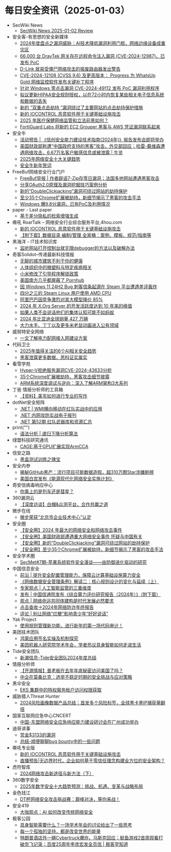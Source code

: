 # 每日安全资讯（2025-01-03）

- SecWiki News
  - [SecWiki News 2025-01-02 Review](http://www.sec-wiki.com/?2025-01-02)
- 安全客-有思想的安全新媒体
  - [2024年度盘点之漏洞威胁：AI技术降低漏洞利用门槛，网络边缘设备成重灾区](https://www.anquanke.com/post/id/303208)
  - [66,000 台 DrayTek 网关存在远程命令注入漏洞 (CVE-2024-12987)，已发布 PoC](https://www.anquanke.com/post/id/303205)
  - [D-Link 就易受僵尸网络攻击的报废路由器发出警告](https://www.anquanke.com/post/id/303202)
  - [CVE-2024-12108 (CVSS 9.6) 及更高版本： Progress 为 WhatsUp Gold 网络监控软件发布关键补丁程序](https://www.anquanke.com/post/id/303199)
  - [针对 Windows 零点击漏洞 CVE-2024-49112 发布 PoC 漏洞利用程序](https://www.anquanke.com/post/id/303196)
  - [拟议更新HIPAA安全规则授权，以在72小时内恢复某些相关电子信息系统和数据的丢失](https://www.anquanke.com/post/id/303193)
  - [新的 “双重点击劫持 ”漏洞绕过了主要网站的点击劫持保护措施](https://www.anquanke.com/post/id/303187)
  - [新的 IOCONTROL 恶意软件用于关键基础设施攻击](https://www.anquanke.com/post/id/303182)
  - [2025 年医疗保健网络监管和立法前景如何？](https://www.anquanke.com/post/id/303179)
  - [FortiGuard Labs 将新的 EC2 Grouper 黑客与 AWS 凭证漏洞联系起来](https://www.anquanke.com/post/id/303176)
- 安全牛
  - [活动预告 | 《信创安全能力建设技术指南(2024年)》报告发布会即将举办](https://www.aqniu.com/homenews/107800.html)
  - [美国财政部称遭“中国政府支持的黑客”攻击，外交部回应；哈雷-戴维森遭遇网络攻击，6.67万名客户敏感信息或被泄露 | 牛览](https://www.aqniu.com/homenews/107799.html)
  - [2025年网络安全十大关键趋势](https://www.aqniu.com/homenews/107798.html)
  - [安全牛新年贺词](https://www.aqniu.com/homenews/107797.html)
- FreeBuf网络安全行业门户
  - [FreeBuf早报 | 作者辟谣7-Zip存零日漏洞；法国多地网站遭遇黑客攻击](https://www.freebuf.com/news/418936.html)
  - [分享OAuth2.0原理及漏洞挖掘技巧案例分析](https://www.freebuf.com/vuls/418923.html)
  - [新的“DoubleClickjacking”漏洞可绕过网站的劫持保护](https://www.freebuf.com/news/418913.html)
  - [至少35个Chrome扩展被劫持，新细节揭示了黑客的攻击手法](https://www.freebuf.com/news/418912.html)
  - [Windows 曝9.8分漏洞，已有PoC及利用情况](https://www.freebuf.com/news/418909.html)
- paper - Last paper
  - [基于差分隐私的检索增强生成](https://paper.seebug.org/3265/)
- 嘶吼 RoarTalk – 网络安全行业综合服务平台,4hou.com
  - [新的 IOCONTROL 恶意软件用于关键基础设施攻击](https://www.4hou.com/posts/7MVO)
  - [【附下载】数据目录 编制/管理 全家桶：案例、模板、规范/指南等](https://www.4hou.com/posts/l061)
- 黑海洋 - IT技术知识库
  - [监听网站打开控制台就无限debugger的方法以及破解办法](https://www.upx8.com/4629)
- 奇客Solidot–传递最新科技情报
  - [无聊的城市建筑不利于你的健康](https://www.solidot.org/story?sid=80221)
  - [人体组织中的微塑料与特定疾病相关](https://www.solidot.org/story?sid=80220)
  - [小米修改了引导程序解锁政策](https://www.solidot.org/story?sid=80219)
  - [美国南方几乎都屏蔽了 Pornhub](https://www.solidot.org/story?sid=80218)
  - [因 Windows 11 24H2 Bug 刺客信条起源在 Steam 平台遭遇差评轰炸](https://www.solidot.org/story?sid=80217)
  - [四分之三的 Steam Linux 用户使用 AMD CPU](https://www.solidot.org/story?sid=80216)
  - [阿里巴巴因竞争激烈对其大模型降价 85%](https://www.solidot.org/story?sid=80215)
  - [2024 年 X.Org Server 的开发活跃度达到 10 年来的峰值](https://www.solidot.org/story?sid=80214)
  - [如果人类不会说话他们的集体认知可能不如蚂蚁](https://www.solidot.org/story?sid=80213)
  - [2024 年比亚迪全球销量 427 万辆](https://www.solidot.org/story?sid=80212)
  - [大力水手、丁丁以及更多米老鼠动画进入公有领域](https://www.solidot.org/story?sid=80211)
- 威努特安全网络
  - [一文了解电力配网接入网建设方案](https://mp.weixin.qq.com/s?__biz=MzAwNTgyODU3NQ==&mid=2651130086&idx=1&sn=29f5f509257505cbbc1dc1dc294dc132&chksm=80e71256b7909b4037289702f1fc3c2b88cfab012cfdfab4d985de43b867c9bf3a07af9d4b46&scene=58&subscene=0#rd)
- 代码卫士
  - [2025年值得关注的6个AI相关安全趋势](https://mp.weixin.qq.com/s?__biz=MzI2NTg4OTc5Nw==&mid=2247521960&idx=1&sn=0d6a17c24199d5949c4ce8e862ae6f51&chksm=ea94a7c2dde32ed450a0dcbb90ce156981840a59f414c9fc1f887bd3ab4197c837eb4dd7ec25&scene=58&subscene=0#rd)
  - [黑客泄露更多数据，思科证实属实](https://mp.weixin.qq.com/s?__biz=MzI2NTg4OTc5Nw==&mid=2247521960&idx=2&sn=46eb22e98ed9cbd715a95b5188b6eac6&chksm=ea94a7c2dde32ed4f7138a6ece95717b7823136d6af8514b7052a15b153257d6e9fb3718d763&scene=58&subscene=0#rd)
- 看雪学苑
  - [Hyper-V拒绝服务漏洞CVE-2024-43633分析](https://mp.weixin.qq.com/s?__biz=MjM5NTc2MDYxMw==&mid=2458587938&idx=1&sn=501d4121b0437af290d817483a675882&chksm=b18c23a886fbaabe422e605465696484340427bfb6526e2118e6f832e266bac9bce720eff738&scene=58&subscene=0#rd)
  - [35个Chrome扩展被劫持，黑客攻击细节披露](https://mp.weixin.qq.com/s?__biz=MjM5NTc2MDYxMw==&mid=2458587938&idx=2&sn=8632d3bdf0ba63f40ad769149d031f97&chksm=b18c23a886fbaabe048f0a103741ca0996bc074753ef3020f8e23546b6680b71989fee85add5&scene=58&subscene=0#rd)
  - [ARM系统深度调试与逆向：深入了解ARM架构3大系列](https://mp.weixin.qq.com/s?__biz=MjM5NTc2MDYxMw==&mid=2458587938&idx=3&sn=b06a1484720dc515c1ce275f9fad791d&chksm=b18c23a886fbaabeae80df23727ad30b18a8f3a2446bdf37aea0c4b51a050eca0683a8313892&scene=58&subscene=0#rd)
- 丁爸 情报分析师的工具箱
  - [【资料】美军如何进行专业的写作](https://mp.weixin.qq.com/s?__biz=MzI2MTE0NTE3Mw==&mid=2651148372&idx=1&sn=7503dfc19575b6f2eccb2cbfb4f9ef59&chksm=f1af276ec6d8ae786a7c8a1685962519cb31e46708acef7f3f5c6f050692fa129bf6e09ea188&scene=58&subscene=0#rd)
- dotNet安全矩阵
  - [.NET | WMI横向移动在红队实战中的应用](https://mp.weixin.qq.com/s?__biz=MzUyOTc3NTQ5MA==&mid=2247497885&idx=1&sn=c92a6419db1b308afc79918f719c2c61&chksm=fa595670cd2edf665b10ace7090a885f1b5a7d984e0c35010e4fa7e7e34ecf4611d54c697973&scene=58&subscene=0#rd)
  - [.NET 内网攻防实战电子报刊](https://mp.weixin.qq.com/s?__biz=MzUyOTc3NTQ5MA==&mid=2247497885&idx=2&sn=db0981972fa76e0c07706bc6ef368354&chksm=fa595670cd2edf667c5b1cfcde0986b9382b67af5028f42a9736a56c2fd5915dfcbc3ad5e2a7&scene=58&subscene=0#rd)
  - [.NET 第52期 红队武器库和资源汇总](https://mp.weixin.qq.com/s?__biz=MzUyOTc3NTQ5MA==&mid=2247497885&idx=3&sn=249dc171664b635098c4cfe861f3a757&chksm=fa595670cd2edf662f5a26a614d2b2ea96990605980f5f0b6e89f997a4a7f0668f0964b03ce2&scene=58&subscene=0#rd)
- print("")
  - [语法分析 | 递归下降分析算法](https://www.o2oxy.cn/4339.html)
- 绿盟科技研究通讯
  - [CAGE:基于GPU扩展实现ArmCCA](https://mp.weixin.qq.com/s?__biz=MzIyODYzNTU2OA==&mid=2247498204&idx=1&sn=66de5e0213714eab34221f4981f2de36&chksm=e84c5f03df3bd61577a8a0470b813dab0505cf1edc403118407d314a92c91411197b73357392&scene=58&subscene=0#rd)
- 信安之路
  - [黑盒测试训练之瑰宝](https://mp.weixin.qq.com/s?__biz=MzI5MDQ2NjExOQ==&mid=2247499726&idx=1&sn=d5d430f0ff64cceed5e8df56bda6f789&chksm=ec1dcfe6db6a46f0fdbb34bacc835c9b2b4c0d982d6d0fcd3c9e240fd9a56dfc66b596d873bf&scene=58&subscene=0#rd)
- 安全内参
  - [揭秘GitHub黑产：流行项目可能数据造假，超310万颗Star涉嫌刷榜](https://mp.weixin.qq.com/s?__biz=MzI4NDY2MDMwMw==&mid=2247513415&idx=1&sn=67784cb766efc250d0dc5f9f2f3814d5&chksm=ebfaf267dc8d7b71b9ae3bd6a084f9919989ef05da89dd36e95ec173107b2d367ea1ca79473f&scene=58&subscene=0#rd)
  - [美国白宫发布《能源现代化网络安全实施计划》](https://mp.weixin.qq.com/s?__biz=MzI4NDY2MDMwMw==&mid=2247513415&idx=2&sn=b42aa6b7faa44ecf933d9f62a6fcf8a1&chksm=ebfaf267dc8d7b71af41499be2de5b8b92670cbf110c342e1e82ce31d97c52a85fd360bd7439&scene=58&subscene=0#rd)
- 奇安信病毒响应中心
  - [你乘上的是列车还是彗星？](https://mp.weixin.qq.com/s?__biz=MzI5Mzg5MDM3NQ==&mid=2247498213&idx=1&sn=42949367265a2dbc23de207739cc03d9&chksm=ec6989cddb1e00db9954fb69139596e13f27961dcbe361f0645d155cde2ed7017560be014d70&scene=58&subscene=0#rd)
- 360漏洞云
  - [【深度访谈】白帽&众测平台，合作共赢之道](https://mp.weixin.qq.com/s?__biz=Mzg5MTc5Mzk2OA==&mid=2247502065&idx=1&sn=b2761990f2174e3a70fb41bdee31d101&chksm=cfc56faef8b2e6b82006a3612a14598ba0eba1e8a8d6e6e4e17a0bcc299521138aa9bdb276ae&scene=58&subscene=0#rd)
- 微步在线
  - [微步荣获“北京市企业技术中心”认定](https://mp.weixin.qq.com/s?__biz=MzI5NjA0NjI5MQ==&mid=2650182875&idx=1&sn=42c042afdaee8c91eadad8aa6232874c&chksm=f4486f67c33fe671d3a5206ee6a70f019f23460e7befa31b8f25353567a852887757f2344eb6&scene=58&subscene=0#rd)
- 安全圈
  - [【安全圈】2024 年最大的网络安全和网络攻击事件](https://mp.weixin.qq.com/s?__biz=MzIzMzE4NDU1OQ==&mid=2652067095&idx=1&sn=a9ecd46a4afe0c77216a405c825a1e9a&chksm=f36e7957c419f04104ba096f59e2f62eee400fb4239d758dd8f9fd7eb3d7211870c3b2183fc0&scene=58&subscene=0#rd)
  - [【安全圈】美国财政部遭遇重大网络安全事件 怀疑与中国有关](https://mp.weixin.qq.com/s?__biz=MzIzMzE4NDU1OQ==&mid=2652067095&idx=2&sn=2680436663695b4f81edee2d0c8108b1&chksm=f36e7957c419f041fbd8b4e34182cecbb951aff94120d441d2b283408345ba0a774cfd083276&scene=58&subscene=0#rd)
  - [【安全圈】新的“DoubleClickjacking”漏洞可绕过网站的劫持保护](https://mp.weixin.qq.com/s?__biz=MzIzMzE4NDU1OQ==&mid=2652067095&idx=3&sn=6a10a23e41cc2e64a94951ad4f2b52a7&chksm=f36e7957c419f041c9d193510f5453c8bce347ca65375be93267debb7b12fefaa85fa6841c88&scene=58&subscene=0#rd)
  - [【安全圈】至少35个Chrome扩展被劫持，新细节揭示了黑客的攻击手法](https://mp.weixin.qq.com/s?__biz=MzIzMzE4NDU1OQ==&mid=2652067095&idx=4&sn=6f97d873b84e125e9f9c5c98947bace2&chksm=f36e7957c419f0412b07eb498c174dea03fb3fba7d73eee2c7a42847e16f218f9895baa3c13d&scene=58&subscene=0#rd)
- 安全学术圈
  - [SecMet#7期-苹果系统软件安全漫谈——由防御进化驱动的研究](https://mp.weixin.qq.com/s?__biz=MzU5MTM5MTQ2MA==&mid=2247491507&idx=1&sn=4ca9f7c8c84cb635c3840c9a9f3ea191&chksm=fe2ee038c959692e85da4ada9efddc392954837ac1bd21beadbd5f08b0ba13a588edc819268e&scene=58&subscene=0#rd)
- 中国信息安全
  - [前沿 | 提升安全配置管理能力，保障云计算基础设施算力安全](https://mp.weixin.qq.com/s?__biz=MzA5MzE5MDAzOA==&mid=2664233735&idx=1&sn=697774fc3b79798b1415db67ac6d6b26&chksm=8b59f9febc2e70e8623da896fbabe940a4a7d35fd8059527fc2effac5cdccf923b7148096907&scene=58&subscene=0#rd)
  - [《网络数据安全管理条例》解读二：核心规则设计的变化与延续（上）](https://mp.weixin.qq.com/s?__biz=MzA5MzE5MDAzOA==&mid=2664233735&idx=2&sn=8ba47d75ecb30cfef25d6ffe8c5603fd&chksm=8b59f9febc2e70e88ed3344f449bc3e1d1fbeab6370779552d079292554d40495e2b8fac5913&scene=58&subscene=0#rd)
  - [专家观点 | 人工智能监管的三重维度](https://mp.weixin.qq.com/s?__biz=MzA5MzE5MDAzOA==&mid=2664233735&idx=3&sn=9e0a184c61158243de72c24e98bf8fce&chksm=8b59f9febc2e70e889ee49b2597d806c3dd1106377a9af0672aaec5af10b88c458f03ec438ec&scene=58&subscene=0#rd)
  - [发布 | 中国信通院发布《综合算力评价研究报告（2024年）》（附下载）](https://mp.weixin.qq.com/s?__biz=MzA5MzE5MDAzOA==&mid=2664233735&idx=4&sn=196fffeeb78f9ec37ae5e57fe7c844a5&chksm=8b59f9febc2e70e8160ec704bc6c332f4b7f275a2253c09b1419fe39bd233f04b6bb087ee6da&scene=58&subscene=0#rd)
  - [观点 | 网络命运共同体建构是时代发展必然要求](https://mp.weixin.qq.com/s?__biz=MzA5MzE5MDAzOA==&mid=2664233735&idx=5&sn=8a2c7c3828f517dc7a9d8f4c0a983487&chksm=8b59f9febc2e70e87fe293dc5308ca5997b5163833ecdd4ce7ec4a318bf1b74314aa39221139&scene=58&subscene=0#rd)
  - [点击查收→2024年网络防诈年终报告](https://mp.weixin.qq.com/s?__biz=MzA5MzE5MDAzOA==&mid=2664233735&idx=6&sn=3f32ad633a81a2239cc3cf6baf73dc9c&chksm=8b59f9febc2e70e86f90659c99f850f0f18cb1f537dce97bfa815f3a90df525041e94d94ef7c&scene=58&subscene=0#rd)
  - [评论 | 别让网络“烂梗”影响青少年“好好说话”](https://mp.weixin.qq.com/s?__biz=MzA5MzE5MDAzOA==&mid=2664233735&idx=7&sn=632dbe4664788584b3edc183f1ec24b2&chksm=8b59f9febc2e70e870adf3443a34c85481520bb621bbca568b5eee1b794094b4c3c8125a3992&scene=58&subscene=0#rd)
- Yak Project
  - [使用规则管理新功能，进行新年的第一场代码审计！](https://mp.weixin.qq.com/s?__biz=Mzk0MTM4NzIxMQ==&mid=2247527377&idx=1&sn=986b33d2912d6d5f6b9351fdac951c6d&chksm=c2d11775f5a69e635da06bba12afe5ba3cd95b87515d67371df2aad07b6438c827a3ff441824&scene=58&subscene=0#rd)
- 美团技术团队
  - [鸿蒙应用签名实操及机制探究](https://mp.weixin.qq.com/s?__biz=MjM5NjQ5MTI5OA==&mid=2651779697&idx=1&sn=9da7af985ae9e9735e04368441c01698&chksm=bd122b3c8a65a22ad3d49c9f5342154ba5fd1aa54f56467ff435b5e80ac6dbc692fde563965a&scene=58&subscene=0#rd)
  - [美团机器人研究院学术年会，学者热议具身智能如何走进生活](https://mp.weixin.qq.com/s?__biz=MjM5NjQ5MTI5OA==&mid=2651779697&idx=2&sn=1d9024f1ca261627a7e6e91b55661c1b&chksm=bd122b3c8a65a22a4e1e17971eb95a86242d2ff1d625d1c19a1b840a3c19b167cfba184c075e&scene=58&subscene=0#rd)
- Tide安全团队
  - [新潮信息-Tide安全团队2024年度总结](https://mp.weixin.qq.com/s?__biz=Mzg2NTA4OTI5NA==&mid=2247517781&idx=1&sn=d49fafc6880d78559754881b018cc31c&chksm=ce5da434f92a2d22aad2b70af2c6f9f8a6777076fc50a5252fad0d3ae41e60f99b396257123d&scene=58&subscene=0#rd)
- 情报分析师
  - [【开源情报】普老板在去年年底秘密访问美国了吗？](https://mp.weixin.qq.com/s?__biz=MzA3Mjc1MTkwOA==&mid=2650558620&idx=1&sn=a05410009aff3b1c92cc0787900a8965&chksm=87117ed7b066f7c111582934ca422961bfc36aab3652a43c509eb96a2ba988c05b9fff5a28e5&scene=58&subscene=0#rd)
  - [中企在莫桑比克：选举不稳定时期的安全挑战与应对策略](https://mp.weixin.qq.com/s?__biz=MzA3Mjc1MTkwOA==&mid=2650558620&idx=2&sn=cb715d4609c89ac58e59de96429e2712&chksm=87117ed7b066f7c1b89a9b19b6312c8821b15404f4500b0889fc2f480f928a75826a4f62b8ba&scene=58&subscene=0#rd)
- 黑伞安全
  - [EKS 集群中的特权服务帐户访问权限获取](https://mp.weixin.qq.com/s?__biz=MzU0MzkzOTYzOQ==&mid=2247489560&idx=1&sn=11fefa26a3186bb394d9038488fce810&chksm=fb029540cc751c5681ddbc74c8b1dd6a058105660704a33340ba4ea6e1eda30df30e38968ffb&scene=58&subscene=0#rd)
- 威胁猎人Threat Hunter
  - [2024风险画像数据产品总结｜首发多个风险标签，全球黑卡黑IP捕获量翻倍](https://mp.weixin.qq.com/s?__biz=MzI3NDY3NDUxNg==&mid=2247498381&idx=1&sn=9bce34b4a8a296e0ec62c7c06a10b6ce&chksm=eb12dcb6dc6555a0a819811786d469372e29b6a97a358be731c0827f14e3ebd27baae2b14864&scene=58&subscene=0#rd)
- 国家互联网应急中心CNCERT
  - [中国-东盟网络安全应急响应能力建设研讨会在广州成功举办](https://mp.weixin.qq.com/s?__biz=MzIwNDk0MDgxMw==&mid=2247499577&idx=1&sn=c2ee6f60558cd1a24f274412c6fb0f0a&chksm=973acc5ba04d454de2750acfe93d1ef7740cba877d3fa1c3e896a8be3e4ddbcefba1f19a5759&scene=58&subscene=0#rd)
- 迪哥讲事
  - [赏金$3133的漏洞](https://mp.weixin.qq.com/s?__biz=MzIzMTIzNTM0MA==&mid=2247496729&idx=1&sn=0a735adcd78402855c254e71221dff90&chksm=e8a5fe7adfd2776ca71d3129f40f8563f43cf56c780d84d717f8e8cd767c5859909172fd9d04&scene=58&subscene=0#rd)
  - [总结-顺便聊聊bug bounty中的一些问题](https://mp.weixin.qq.com/s?__biz=MzIzMTIzNTM0MA==&mid=2247496729&idx=2&sn=14d09002327955c31cc61230268f434c&chksm=e8a5fe7adfd2776c35dfd955b243f48b78b5d57f3ce451d693c1eca3eab197cb058c458b65cb&scene=58&subscene=0#rd)
- 嘶吼专业版
  - [新的 IOCONTROL 恶意软件用于关键基础设施攻击](https://mp.weixin.qq.com/s?__biz=MzI0MDY1MDU4MQ==&mid=2247580564&idx=1&sn=b8689abfa62f761f32105a853f2ec51d&chksm=e9146baede63e2b88b317a2de4783a98c0a06ea2398735a8d049bf8ebc2ed09d5c80efb5ea6d&scene=58&subscene=0#rd)
  - [直播预告|无边界时代，企业如何基于零信任理念构建全方位的安全架构？](https://mp.weixin.qq.com/s?__biz=MzI0MDY1MDU4MQ==&mid=2247580564&idx=2&sn=587746fffca9f1bd953a2f4a756a5564&chksm=e9146baede63e2b84e0c355564e075db10845cd4c6a4d3ada84c1030701037edc531b8be174e&scene=58&subscene=0#rd)
- 虎符智库
  - [2024网络攻击新途径与新方法（下）](https://mp.weixin.qq.com/s?__biz=MzIwNjYwMTMyNQ==&mid=2247492900&idx=1&sn=fd5006081ae5c7b17ceff0399f4cc5e8&chksm=971d8826a06a01302a1821019e6add3095b3237c0c31512c8b9f57fcbf9d1933a1879efb264c&scene=58&subscene=0#rd)
- 360数字安全
  - [2025年数字安全十大趋势预测：挑战、机遇、变革与战略布局](https://mp.weixin.qq.com/s?__biz=MzA4MTg0MDQ4Nw==&mid=2247577772&idx=1&sn=18034f217f85226e76ed12499d8edc67&chksm=9f8d20a4a8faa9b23da0686c992c6576e5302b9cb97598e0f6d2b40f6d8cff1bc819566dbffb&scene=58&subscene=0#rd)
- 金色钱江
  - [DT杯网络安全攻击挑战赛：巅峰对决，等你来战！](https://mp.weixin.qq.com/s?__biz=Mzg5NTY3NTMxMQ==&mid=2247484520&idx=1&sn=9b4922603d2bcb202dd769ee2b07364c&chksm=c00dfaa8f77a73be72482a468d9d71638d4401e43d54147c0dd852d6be75f3dd50b3bb94f9ec&scene=58&subscene=0#rd)
- 安全419
  - [大咖观点：AI 如何改变传统网络安全](https://mp.weixin.qq.com/s?__biz=MzUyMDQ4OTkyMg==&mid=2247546312&idx=1&sn=d9d4c2270f1c8e548b7304f8a1485d99&chksm=f9ebeb65ce9c6273278bd765d480f3fa036a2c2387fa902daaacd46fbadc90e8c76f999e51c8&scene=58&subscene=0#rd)
- 极客公园
  - [具身智能需要什么？一场学术年会的讨论给出了一些思考](https://mp.weixin.qq.com/s?__biz=MTMwNDMwODQ0MQ==&mid=2653071431&idx=1&sn=9049da68870979fc91e7620ed77ee7e7&chksm=7e57d5f149205ce7df4982c53e0c994ab8d114417f14388ba995f2176fd538c2f3d838ec4758&scene=58&subscene=0#rd)
  - [每一个孤独的坚持，都是改变世界的能量](https://mp.weixin.qq.com/s?__biz=MTMwNDMwODQ0MQ==&mid=2653071430&idx=1&sn=123e384110f7c9f6b186b4f93a7dc7b1&chksm=7e57d5f049205ce63f03c302feda08dd10a05986675da3c5ac4a77949f2737fc422c686d714e&scene=58&subscene=0#rd)
  - [特朗普酒店外一辆Cybertruck爆炸，马斯克回应；鱿鱼游戏2首周观看打破奈飞记录；百度25周年李彦宏发全员信 | 极客早知道](https://mp.weixin.qq.com/s?__biz=MTMwNDMwODQ0MQ==&mid=2653071441&idx=1&sn=6ea30eb1f648bfe1b6cbb81cef6aa448&chksm=7e57d5e749205cf1c24d337f05463ecf05a79fc8e27fbe1e7ab2b16c1e2a2bcd274f0fa07ad8&scene=58&subscene=0#rd)
